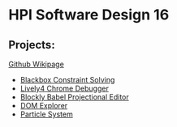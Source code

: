 # HPI Software Design 16

## Projects:

[Github Wikipage](https://lively-kernel.org/lively4/Lively4.wiki/SWD16.md)

* [Blackbox Constraint Solving](https://lively-kernel.org/lively4/lively4-blackbox/solve-compound.html)
* [Lively4 Chrome Debugger]()
* [Blockly Babel Projectional Editor](https://lively-kernel.org/lively4/lively4-projectional-editor/index.html)
* [DOM Explorer]()
* [Particle System]()